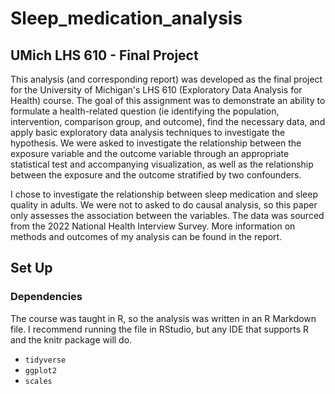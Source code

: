 # Sleep_medication_analysis

## UMich LHS 610 - Final Project
This analysis (and corresponding report) was developed as the final project for the University of Michigan's LHS 610 (Exploratory Data Analysis for Health) course. The goal of this assignment was to demonstrate an ability to formulate a health-related question (ie identifying the population, intervention, comparison group, and outcome), find the necessary data, and apply basic exploratory data analysis techniques to investigate the hypothesis. We were asked to investigate the relationship between the exposure variable and the outcome variable through an appropriate statistical test and accompanying visualization, as well as the relationship between the exposure and the outcome stratified by two confounders. 

I chose to investigate the relationship between sleep medication and sleep quality in adults. We were not to asked to do causal analysis, so this paper only assesses the association between the variables. The data was sourced from the 2022 National Health Interview Survey. More information on methods and outcomes of my analysis can be found in the report. 

## Set Up
### Dependencies
The course was taught in R, so the analysis was written in an R Markdown file. I recommend running the file in RStudio, but any IDE that supports R and the knitr package will do. 

- `tidyverse`
- `ggplot2`
- `scales`
